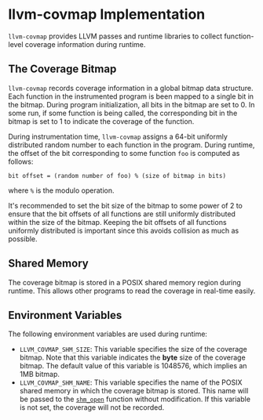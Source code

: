# llvm-covmap Implementation

`llvm-covmap` provides LLVM passes and runtime libraries to collect function-level
coverage information during runtime.

## The Coverage Bitmap

`llvm-covmap` records coverage information in a global bitmap data structure. Each
function in the instrumented program is been mapped to a single bit in the bitmap.
During program initialization, all bits in the bitmap are set to 0. In some run, 
if some function is being called, the corresponding bit in the bitmap is set to 1
to indicate the coverage of the function.

During instrumentation time, `llvm-covmap` assigns a 64-bit uniformly distributed 
random number to each  function in the program. During runtime, the offset of the 
bit corresponding to some function `foo` is computed as follows:

```
bit offset = (random number of foo) % (size of bitmap in bits)
```

where `%` is the modulo operation.

It's recommended to set the bit size of the bitmap to some power of 2 to ensure
that the bit offsets of all functions are still uniformly distributed within the
size of the bitmap. Keeping the bit offsets of all functions uniformly distributed
is important since this avoids collision as much as possible.

## Shared Memory

The coverage bitmap is stored in a POSIX shared memory region during runtime. This
allows other programs to read the coverage in real-time easily.

## Environment Variables

The following environment variables are used during runtime:

- `LLVM_COVMAP_SHM_SIZE`: This variable specifies the size of the coverage bitmap.
Note that this variable indicates the **byte** size of the coverage bitmap. The
default value of this variable is 1048576, which implies an 1MB bitmap.
- `LLVM_COVMAP_SHM_NAME`: This variable specifies the name of the POSIX shared
memory in which the coverage bitmap is stored. This name will be passed to the
[`shm_open`](https://man7.org/linux/man-pages/man3/shm_open.3.html) function 
without modification. If this variable is not set, the coverage will not be recorded.
